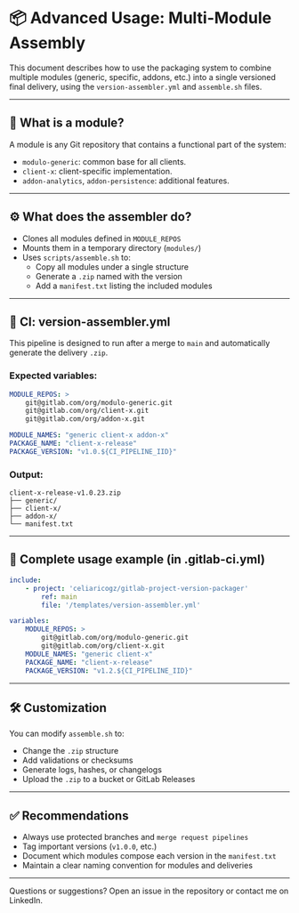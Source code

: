 # 📦 Advanced Usage: Multi-Module Assembly

This document describes how to use the packaging system to combine multiple modules (generic, specific, addons, etc.) into a single versioned final delivery, using the `version-assembler.yml` and `assemble.sh` files.

---

## 🧩 What is a module?

A module is any Git repository that contains a functional part of the system:

- `modulo-generic`: common base for all clients.
- `client-x`: client-specific implementation.
- `addon-analytics`, `addon-persistence`: additional features.

---

## ⚙️ What does the assembler do?

- Clones all modules defined in `MODULE_REPOS`
- Mounts them in a temporary directory (`modules/`)
- Uses `scripts/assemble.sh` to:
    - Copy all modules under a single structure
    - Generate a `.zip` named with the version
    - Add a `manifest.txt` listing the included modules

---

## 📄 CI: version-assembler.yml

This pipeline is designed to run after a merge to `main` and automatically generate the delivery `.zip`.

### Expected variables:

```yaml
MODULE_REPOS: >
    git@gitlab.com/org/modulo-generic.git
    git@gitlab.com/org/client-x.git
    git@gitlab.com/org/addon-x.git

MODULE_NAMES: "generic client-x addon-x"
PACKAGE_NAME: "client-x-release"
PACKAGE_VERSION: "v1.0.${CI_PIPELINE_IID}"
```

### Output:

```
client-x-release-v1.0.23.zip
├── generic/
├── client-x/
├── addon-x/
└── manifest.txt
```

---

## 📜 Complete usage example (in .gitlab-ci.yml)

```yaml
include:
    - project: 'celiaricogz/gitlab-project-version-packager'
        ref: main
        file: '/templates/version-assembler.yml'

variables:
    MODULE_REPOS: >
        git@gitlab.com/org/modulo-generic.git
        git@gitlab.com/org/client-x.git
    MODULE_NAMES: "generic client-x"
    PACKAGE_NAME: "client-x-release"
    PACKAGE_VERSION: "v1.2.${CI_PIPELINE_IID}"
```

---

## 🛠️ Customization

You can modify `assemble.sh` to:

- Change the `.zip` structure
- Add validations or checksums
- Generate logs, hashes, or changelogs
- Upload the `.zip` to a bucket or GitLab Releases

---

## ✅ Recommendations

- Always use protected branches and `merge request pipelines`
- Tag important versions (`v1.0.0`, etc.)
- Document which modules compose each version in the `manifest.txt`
- Maintain a clear naming convention for modules and deliveries

---

Questions or suggestions? Open an issue in the repository or contact me on LinkedIn.